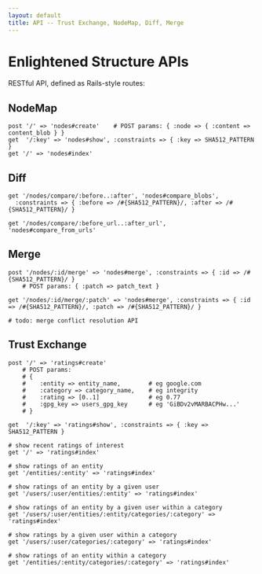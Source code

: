 ```yaml
---
layout: default
title: API -- Trust Exchange, NodeMap, Diff, Merge
---
```



Enlightened Structure APIs
==========================

RESTful API, defined as Rails-style routes:

NodeMap
-------

    post '/' => 'nodes#create'    # POST params: { :node => { :content => content_blob } }
    get  '/:key' => 'nodes#show', :constraints => { :key => SHA512_PATTERN }
    get '/' => 'nodes#index'

Diff
----

    get '/nodes/compare/:before..:after', 'nodes#compare_blobs',
      :constraints => { :before => /#{SHA512_PATTERN}/, :after => /#{SHA512_PATTERN}/ }

    get '/nodes/compare/:before_url..:after_url', 'nodes#compare_from_urls'

Merge
-----
    
    post '/nodes/:id/merge' => 'nodes#merge', :constraints => { :id => /#{SHA512_PATTERN}/ }
        # POST params: { :patch => patch_text }

    get '/nodes/:id/merge/:patch' => 'nodes#merge', :constraints => { :id => /#{SHA512_PATTERN}/, :patch => /#{SHA512_PATTERN}/ }

    # todo: merge conflict resolution API
    
Trust Exchange
--------------

    post '/' => 'ratings#create'  
        # POST params: 
        # { 
        #    :entity => entity_name,        # eg google.com
        #    :category => category_name,    # eg integrity
        #    :rating => [0..1]              # eg 0.77
        #    :gpg_key => users_gpg_key      # eg 'GiBDv2vMARBACPHw...'
        # } 

    get  '/:key' => 'ratings#show', :constraints => { :key => SHA512_PATTERN }

    # show recent ratings of interest
    get '/' => 'ratings#index'
    
    # show ratings of an entity
    get '/entities/:entity' => 'ratings#index'
    
    # show ratings of an entity by a given user
    get '/users/:user/entities/:entity' => 'ratings#index'

    # show ratings of an entity by a given user within a category
    get '/users/:user/entities/:entity/categories/:category' => 'ratings#index'
    
    # show ratings by a given user within a category
    get '/users/:user/categories/:category' => 'ratings#index'

    # show ratings of an entity within a category
    get '/entities/:entity/categories/:category' => 'ratings#index'    

